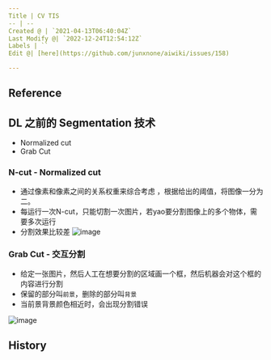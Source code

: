 ```yaml
---
Title | CV TIS
-- | --
Created @ | `2021-04-13T06:40:04Z`
Last Modify @| `2022-12-24T12:54:12Z`
Labels | ``
Edit @| [here](https://github.com/junxnone/aiwiki/issues/158)

---
```

## Reference

## DL 之前的 Segmentation 技术
- Normalized cut
- Grab Cut

### N-cut - Normalized cut
- 通过像素和像素之间的关系权重来综合考虑 ，根据给出的阈值，将图像一分为二。
- 每运行一次N-cut，只能切割一次图片，若yao要分割图像上的多个物体，需要多次运行
- 分割效果比较差
![image](https://user-images.githubusercontent.com/2216970/69900116-baf1d380-13aa-11ea-8bff-789130c81112.png)

### Grab Cut - 交互分割
- 给定一张图片，然后人工在想要分割的区域画一个框，然后机器会对这个框的内容进行分割
- 保留的部分叫`前景`，删除的部分叫`背景`
- 当前景背景颜色相近时，会出现分割错误

![image](https://user-images.githubusercontent.com/2216970/69900252-0bb5fc00-13ac-11ea-94eb-c439cc81aeeb.png)


## History

